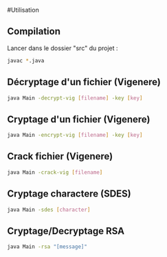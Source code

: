 #Utilisation

## Compilation

Lancer dans le dossier "src" du projet :
```sh
javac *.java
```
## Décryptage d'un fichier (Vigenere)
```sh
java Main -decrypt-vig [filename] -key [key]
```
## Cryptage d'un fichier (Vigenere)
```sh
java Main -encrypt-vig [filename] -key [key]
```
## Crack fichier (Vigenere)
```sh
java Main -crack-vig [filename]
```

## Cryptage charactere (SDES)
```sh
java Main -sdes [character]
```


## Cryptage/Decryptage RSA
```sh
java Main -rsa "[message]"
```